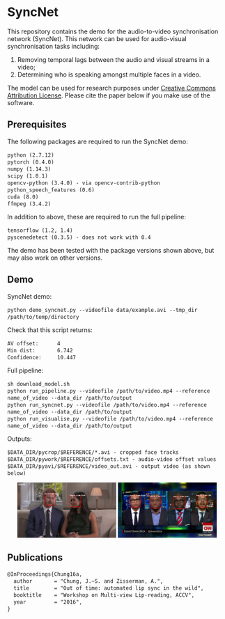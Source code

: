 # SyncNet

This repository contains the demo for the audio-to-video synchronisation network (SyncNet). This network can be used for audio-visual synchronisation tasks including: 
1. Removing temporal lags between the audio and visual streams in a video;
2. Determining who is speaking amongst multiple faces in a video. 

The model can be used for research purposes under <a href="https://creativecommons.org/licenses/by-sa/4.0/">Creative Commons Attribution License</a>. Please cite the paper below if you make use of the software. 

## Prerequisites
The following packages are required to run the SyncNet demo:
```
python (2.7.12)
pytorch (0.4.0)
numpy (1.14.3)
scipy (1.0.1)
opencv-python (3.4.0) - via opencv-contrib-python
python_speech_features (0.6)
cuda (8.0)
ffmpeg (3.4.2)
```

In addition to above, these are required to run the full pipeline:
```
tensorflow (1.2, 1.4)
pyscenedetect (0.3.5) - does not work with 0.4
```

The demo has been tested with the package versions shown above, but may also work on other versions.

## Demo

SyncNet demo:
```
python demo_syncnet.py --videofile data/example.avi --tmp_dir /path/to/temp/directory
```

Check that this script returns:
```
AV offset:      4 
Min dist:       6.742
Confidence:     10.447
```

Full pipeline:
```
sh download_model.sh
python run_pipeline.py --videofile /path/to/video.mp4 --reference name_of_video --data_dir /path/to/output
python run_syncnet.py --videofile /path/to/video.mp4 --reference name_of_video --data_dir /path/to/output
python run_visualise.py --videofile /path/to/video.mp4 --reference name_of_video --data_dir /path/to/output
```

Outputs:
```
$DATA_DIR/pycrop/$REFERENCE/*.avi - cropped face tracks
$DATA_DIR/pywork/$REFERENCE/offsets.txt - audio-video offset values
$DATA_DIR/pyavi/$REFERENCE/video_out.avi - output video (as shown below)
```
<p align="center">
  <img src="img/ex1.jpg" width="45%"/>
  <img src="img/ex2.jpg" width="45%"/>
</p>

## Publications
 
```
@InProceedings{Chung16a,
  author       = "Chung, J.~S. and Zisserman, A.",
  title        = "Out of time: automated lip sync in the wild",
  booktitle    = "Workshop on Multi-view Lip-reading, ACCV",
  year         = "2016",
}
```
